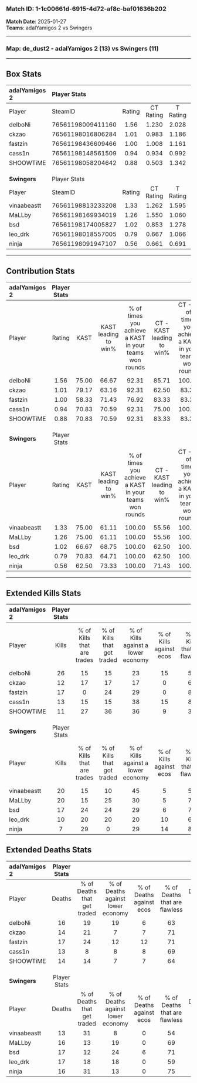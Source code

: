 ### Match ID: 1-1c00661d-6915-4d72-af8c-baf01636b202  
**Match Date**: 2025-01-27  
**Teams**: adalYamigos 2 vs Swingers  

---  

### **Map**: de_dust2 - adalYamigos 2 (13) vs Swingers (11)  
---  

## Box Stats  

| **adalYamigos 2** | Player Stats      |        |           |          |       |       |       |         |        |      |     |
| :- | :- | :-: | :-: | :-: | :-: | :-: | :-: | :-: | :-: | :-: | :-: |
| Player            | SteamID           | Rating | CT Rating | T Rating | KAST  |  ADR  | Kills | Assists | Deaths | K/D  | HS% |
| delboNi           | 76561198009411160 |  1.56  |   1.230   |  2.028   | 75.00 | 107.0 |  26   |    7    |   16   | 1.63 | 50  |
| ckzao             | 76561198016806284 |  1.01  |   0.983   |  1.186   | 79.17 | 67.3  |  12   |    7    |   14   | 0.86 | 66  |
| fastzin           | 76561198436609466 |  1.00  |   1.008   |  1.161   | 58.33 | 80.3  |  17   |    4    |   17   | 1.00 | 52  |
| cass1n            | 76561198148561509 |  0.94  |   0.934   |  0.992   | 70.83 | 49.3  |  13   |    6    |   13   | 1.00 | 15  |
| SHOOWTiME         | 76561198058204642 |  0.88  |   0.503   |  1.342   | 70.83 | 57.3  |  11   |    7    |   14   | 0.79 | 27  |
|                   |                   |        |           |          |       |       |       |         |        |      |     |
|                   |                   |        |           |          |       |       |       |         |        |      |     |
|                   |                   |        |           |          |       |       |       |         |        |      |     |
| **Swingers**      | Player Stats      |        |           |          |       |       |       |         |        |      |     |
| Player            | SteamID           | Rating | CT Rating | T Rating | KAST  |  ADR  | Kills | Assists | Deaths | K/D  | HS% |
| vinaabeastt       | 76561198813233208 |  1.33  |   1.262   |  1.595   | 75.00 | 84.0  |  20   |    5    |   13   | 1.54 | 65  |
| MaLLby            | 76561198169934019 |  1.26  |   1.550   |  1.060   | 75.00 | 84.4  |  20   |    4    |   16   | 1.25 | 50  |
| bsd               | 76561198174005827 |  1.02  |   0.853   |  1.278   | 66.67 | 72.0  |  17   |    1    |   17   | 1.00 | 29  |
| leo_drk           | 76561198018557005 |  0.79  |   0.667   |  1.066   | 70.83 | 65.5  |  10   |    5    |   17   | 0.59 | 80  |
| ninja             | 76561198091947107 |  0.56  |   0.661   |  0.691   | 62.50 | 40.5  |   7   |    5    |   16   | 0.44 | 42  |
---  

## Contribution Stats  

| **adalYamigos 2** | Player Stats |       |                      |                                                        |                           |                                                             |                          |                                                            |
| :- | :-: | :-: | :-: | :-: | :-: | :-: | :-: | :-: |
| Player            |    Rating    | KAST  | KAST leading to win% | % of times you achieve a KAST in your teams won rounds | CT - KAST leading to win% | CT - % of times you achieve a KAST in your teams won rounds | T - KAST leading to win% | T - % of times you achieve a KAST in your teams won rounds |
| delboNi           |     1.56     | 75.00 |        66.67         |                         92.31                          |           85.71           |                           100.00                            |          54.55           |                           85.71                            |
| ckzao             |     1.01     | 79.17 |        63.16         |                         92.31                          |           62.50           |                            83.33                            |          63.64           |                           100.00                           |
| fastzin           |     1.00     | 58.33 |        71.43         |                         76.92                          |           83.33           |                            83.33                            |          62.50           |                           71.43                            |
| cass1n            |     0.94     | 70.83 |        70.59         |                         92.31                          |           75.00           |                           100.00                            |          66.67           |                           85.71                            |
| SHOOWTiME         |     0.88     | 70.83 |        70.59         |                         92.31                          |           83.33           |                            83.33                            |          63.64           |                           100.00                           |
|                   |              |       |                      |                                                        |                           |                                                             |                          |                                                            |
|                   |              |       |                      |                                                        |                           |                                                             |                          |                                                            |
|                   |              |       |                      |                                                        |                           |                                                             |                          |                                                            |
| **Swingers**      | Player Stats |       |                      |                                                        |                           |                                                             |                          |                                                            |
| Player            |    Rating    | KAST  | KAST leading to win% | % of times you achieve a KAST in your teams won rounds | CT - KAST leading to win% | CT - % of times you achieve a KAST in your teams won rounds | T - KAST leading to win% | T - % of times you achieve a KAST in your teams won rounds |
| vinaabeastt       |     1.33     | 75.00 |        61.11         |                         100.00                         |           55.56           |                           100.00                            |          66.67           |                           100.00                           |
| MaLLby            |     1.26     | 75.00 |        61.11         |                         100.00                         |           55.56           |                           100.00                            |          66.67           |                           100.00                           |
| bsd               |     1.02     | 66.67 |        68.75         |                         100.00                         |           62.50           |                           100.00                            |          75.00           |                           100.00                           |
| leo_drk           |     0.79     | 70.83 |        64.71         |                         100.00                         |           62.50           |                           100.00                            |          66.67           |                           100.00                           |
| ninja             |     0.56     | 62.50 |        73.33         |                         100.00                         |           71.43           |                           100.00                            |          75.00           |                           100.00                           |
---  

## Extended Kills Stats  

| **adalYamigos 2** | Player Stats |                            |                            |                                    |                         |                              |                                 |                                       |                    |           |
| :- | :-: | :-: | :-: | :-: | :-: | :-: | :-: | :-: | :-: | :-: |
| Player            |    Kills     | % of Kills that are trades | % of Kills that got traded | % of Kills against a lower economy | % of Kills against ecos | % of Kills that are flawless | % of Kills that are close duels | % of Kills that are assisted by flash | Pistol Round Kills | AWP Kills |
| delboNi           |      26      |             15             |             15             |                 23                 |           15            |              58              |                8                |                   8                   |         0          |     0     |
| ckzao             |      12      |             17             |             17             |                 17                 |            0            |              67              |                8                |                   0                   |         1          |     0     |
| fastzin           |      17      |             0              |             24             |                 29                 |            0            |              82              |                6                |                  12                   |         1          |     5     |
| cass1n            |      13      |             15             |             15             |                 38                 |           15            |              85              |                8                |                   0                   |         0          |    10     |
| SHOOWTiME         |      11      |             27             |             36             |                 36                 |            9            |              36              |               36                |                   9                   |         1          |     0     |
|                   |              |                            |                            |                                    |                         |                              |                                 |                                       |                    |           |
|                   |              |                            |                            |                                    |                         |                              |                                 |                                       |                    |           |
|                   |              |                            |                            |                                    |                         |                              |                                 |                                       |                    |           |
| **Swingers**      | Player Stats |                            |                            |                                    |                         |                              |                                 |                                       |                    |           |
| Player            |    Kills     | % of Kills that are trades | % of Kills that got traded | % of Kills against a lower economy | % of Kills against ecos | % of Kills that are flawless | % of Kills that are close duels | % of Kills that are assisted by flash | Pistol Round Kills | AWP Kills |
| vinaabeastt       |      20      |             15             |             10             |                 45                 |            5            |              50              |               20                |                  10                   |         1          |     3     |
| MaLLby            |      20      |             15             |             25             |                 30                 |            5            |              75              |                0                |                   0                   |         1          |     0     |
| bsd               |      17      |             24             |             24             |                 29                 |            6            |              76              |               12                |                  18                   |         1          |    11     |
| leo_drk           |      10      |             20             |             20             |                 20                 |           10            |              60              |               20                |                   0                   |         3          |     0     |
| ninja             |      7       |             29             |             0              |                 29                 |           14            |              86              |                0                |                  14                   |         4          |     0     |
## Extended Deaths Stats  

| **adalYamigos 2** | Player Stats |                             |                                   |                          |                               |                            |                           |               |
| :- | :-: | :-: | :-: | :-: | :-: | :-: | :-: | :-: |
| Player            |    Deaths    | % of Deaths that get traded | % of Deaths against lower economy | % of Deaths against ecos | % of Deaths that are flawless | % of Deaths that are close | % of Deaths while blinded | Deaths to AWP |
| delboNi           |      16      |             19              |                19                 |            6             |              63               |             6              |            13             |       2       |
| ckzao             |      14      |             21              |                 7                 |            7             |              71               |             0              |            14             |       3       |
| fastzin           |      17      |             24              |                12                 |            12            |              71               |             24             |             0             |       5       |
| cass1n            |      13      |              8              |                 8                 |            8             |              69               |             8              |             8             |       3       |
| SHOOWTiME         |      14      |             14              |                 7                 |            7             |              64               |             14             |             7             |       1       |
|                   |              |                             |                                   |                          |                               |                            |                           |               |
|                   |              |                             |                                   |                          |                               |                            |                           |               |
|                   |              |                             |                                   |                          |                               |                            |                           |               |
| **Swingers**      | Player Stats |                             |                                   |                          |                               |                            |                           |               |
| Player            |    Deaths    | % of Deaths that get traded | % of Deaths against lower economy | % of Deaths against ecos | % of Deaths that are flawless | % of Deaths that are close | % of Deaths while blinded | Deaths to AWP |
| vinaabeastt       |      13      |             31              |                 8                 |            0             |              54               |             31             |             8             |       3       |
| MaLLby            |      16      |             13              |                19                 |            0             |              69               |             6              |             6             |       2       |
| bsd               |      17      |             12              |                24                 |            6             |              71               |             6              |             6             |       4       |
| leo_drk           |      17      |             18              |                18                 |            0             |              59               |             12             |             6             |       4       |
| ninja             |      16      |             31              |                13                 |            0             |              75               |             6              |             6             |       2       |
